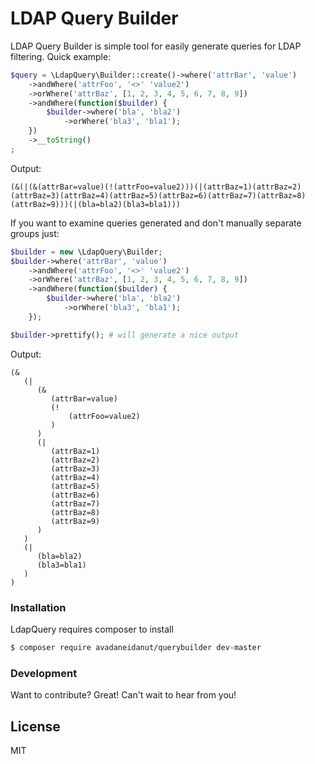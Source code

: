 # LDAP Query Builder

LDAP Query Builder is simple tool for easily generate queries for LDAP filtering. Quick example:

```php
$query = \LdapQuery\Builder::create()->where('attrBar', 'value')
    ->andWhere('attrFoo', '<>' 'value2')
    ->orWhere('attrBaz', [1, 2, 3, 4, 5, 6, 7, 8, 9])
    ->andWhere(function($builder) {
        $builder->where('bla', 'bla2')
            ->orWhere('bla3', 'bla1');
    })
    ->__toString()
;
```

Output:
```
(&(|(&(attrBar=value)(!(attrFoo=value2)))(|(attrBaz=1)(attrBaz=2)(attrBaz=3)(attrBaz=4)(attrBaz=5)(attrBaz=6)(attrBaz=7)(attrBaz=8)(attrBaz=9)))(|(bla=bla2)(bla3=bla1)))
```

If you want to examine queries generated and don't manually separate groups  just:

```php
$builder = new \LdapQuery\Builder;
$builder->where('attrBar', 'value')
    ->andWhere('attrFoo', '<>' 'value2')
    ->orWhere('attrBaz', [1, 2, 3, 4, 5, 6, 7, 8, 9])
    ->andWhere(function($builder) {
        $builder->where('bla', 'bla2')
            ->orWhere('bla3', 'bla1');
    });

$builder->prettify(); # will generate a nice output
```

Output:
```
(&
   (|
      (&
         (attrBar=value)
         (!
             (attrFoo=value2)
         )
      )
      (|
         (attrBaz=1)
         (attrBaz=2)
         (attrBaz=3)
         (attrBaz=4)
         (attrBaz=5)
         (attrBaz=6)
         (attrBaz=7)
         (attrBaz=8)
         (attrBaz=9)
      )
   )
   (|
      (bla=bla2)
      (bla3=bla1)
   )
)
```


### Installation

LdapQuery requires composer to install

```sh
$ composer require avadaneidanut/querybuilder dev-master
```

### Development

Want to contribute? Great! Can't wait to hear from you!

License
----

MIT
